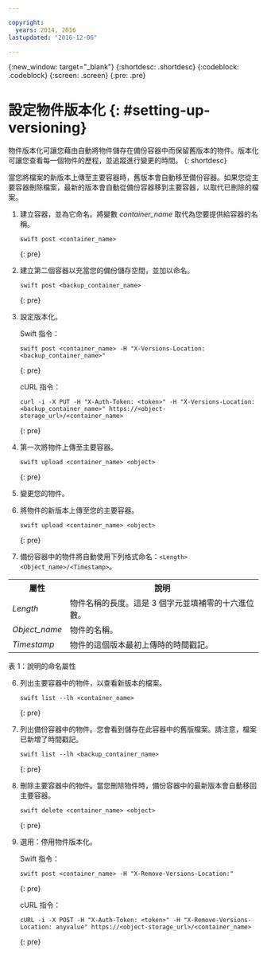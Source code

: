 ```yaml
---

copyright:
  years: 2014, 2016
lastupdated: "2016-12-06"

---
```

{:new_window: target="_blank"}
{:shortdesc: .shortdesc}
{:codeblock: .codeblock}
{:screen: .screen}
{:pre: .pre}


# 設定物件版本化 {: #setting-up-versioning}

物件版本化可讓您藉由自動將物件儲存在備份容器中而保留舊版本的物件。版本化可讓您查看每一個物件的歷程，並追蹤進行變更的時間。
{: shortdesc}

當您將檔案的新版本上傳至主要容器時，舊版本會自動移至備份容器。如果您從主要容器刪除檔案，最新的版本會自動從備份容器移到主要容器，以取代已刪除的檔案。

1. 建立容器，並為它命名。將變數 *container_name* 取代為您要提供給容器的名稱。

    ```
    swift post <container_name>
    ```
    {: pre}

2. 建立第二個容器以充當您的備份儲存空間，並加以命名。

    ```
    swift post <backup_container_name>
    ```
    {: pre}

3. 設定版本化。

    Swift 指令：

    ```
    swift post <container_name> -H "X-Versions-Location:<backup_container_name>"
    ```
    {: pre}

    cURL 指令：

    ```
    curl -i -X PUT -H "X-Auth-Token: <token>" -H "X-Versions-Location:<backup_container_name>" https://<object-storage_url>/<container_name>
    ```
    {: pre}

4. 第一次將物件上傳至主要容器。

    ```
    swift upload <container_name> <object>
    ```
    {: pre}

5. 變更您的物件。

6. 將物件的新版本上傳至您的主要容器。

    ```
    swift upload <container_name> <object>
    ```
    {: pre}

7.  備份容器中的物件將自動使用下列格式命名：`<Length><Object_name>/<Timestamp>`。
  <table>
    <tr>
      <th> 屬性</th>
      <th> 說明</th>
    </tr>
    <tr>
      <td> <i>Length</i> </td>
      <td> 物件名稱的長度。這是 3 個字元並填補零的十六進位數。</td>
    </tr>
    <tr>
      <td> <i>Object_name</i> </td>
      <td> 物件的名稱。</td>
    </tr>
    <tr>
      <td> <i>Timestamp</i> </td>
      <td> 物件的這個版本最初上傳時的時間戳記。</td>
    </tr>
  </table>

  表 1：說明的命名屬性

6. 列出主要容器中的物件，以查看新版本的檔案。

    ```
    swift list --lh <container_name>
    ```
    {: pre}

7. 列出備份容器中的物件。您會看到儲存在此容器中的舊版檔案。請注意，檔案已新增了時間戳記。

    ```
    swift list --lh <backup_container_name>
    ```
    {: pre}

8. 刪除主要容器中的物件。當您刪除物件時，備份容器中的最新版本會自動移回主要容器。

    ```
    swift delete <container_name> <object>
    ```
    {: pre}

9. 選用：停用物件版本化。

    Swift 指令：

    ```
    swift post <container_name> -H "X-Remove-Versions-Location:"
    ```
    {: pre}

    cURL 指令：

    ```
    cURL -i -X POST -H "X-Auth-Token: <token>" -H "X-Remove-Versions-Location: anyvalue" https://<object-storage_url>/<container_name>
    ```
    {: pre}

